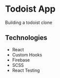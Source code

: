 # Todoist App

Building a todoist clone

## Technologies

- React
- Custom Hooks
- Firebase
- SCSS
- React Testing
